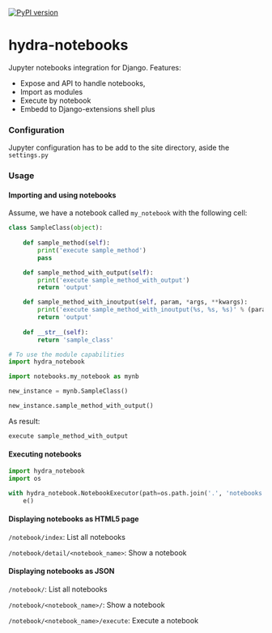 [![PyPI version](https://badge.fury.io/py/hydra-notebook.png)](https://badge.fury.io/py/hydra-notebook)

# hydra-notebooks

Jupyter notebooks integration for Django. 
Features:
 - Expose and API to handle notebooks,
 - Import as modules
 - Execute by notebook
 - Embedd to Django-extensions shell plus

### Configuration

Jupyter configuration has to be add to the site directory, aside the ```settings.py```

### Usage

#### Importing and using notebooks

Assume, we have a notebook called ```my_notebook``` with the following cell:

```python
class SampleClass(object):
    
    def sample_method(self):
        print('execute sample_method')
        pass

    def sample_method_with_output(self):
        print('execute sample_method_with_output')
        return 'output'

    def sample_method_with_inoutput(self, param, *args, **kwargs):
        print('execute sample_method_with_inoutput(%s, %s, %s)' % (param, args, kwargs))
        return 'output'
    
    def __str__(self):
        return 'sample_class'
```

```python
# To use the module capabilities
import hydra_notebook

import notebooks.my_notebook as mynb

new_instance = mynb.SampleClass()

new_instance.sample_method_with_output()

``` 

As result:

```
execute sample_method_with_output
```

#### Executing notebooks

```python
import hydra_notebook
import os

with hydra_notebook.NotebookExecutor(path=os.path.join('.', 'notebooks'), fullname='demo_notebook') as e:
    e()
```

#### Displaying notebooks as HTML5 page

```/notebook/index```: List all notebooks

```/notebook/detail/<notebook_name>```: Show a notebook

#### Displaying notebooks as JSON

```/notebook/```: List all notebooks

```/notebook/<notebook_name>/```: Show a notebook

```/notebook/<notebook_name>/execute```: Execute a notebook
